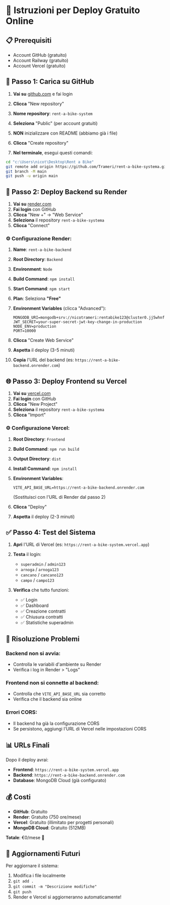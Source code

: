 # 🚀 Istruzioni per Deploy Gratuito Online

## 📋 Prerequisiti
- Account GitHub (gratuito)
- Account Railway (gratuito)
- Account Vercel (gratuito)

## 🔄 Passo 1: Carica su GitHub

1. **Vai su** [github.com](https://github.com) e fai login
2. **Clicca** "New repository"
3. **Nome repository**: `rent-a-bike-system`
4. **Seleziona** "Public" (per account gratuiti)
5. **NON** inizializzare con README (abbiamo già i file)
6. **Clicca** "Create repository"

7. **Nel terminale**, esegui questi comandi:
```bash
cd "c:\Users\nicot\Desktop\Rent a Bike"
git remote add origin https://github.com/Trameri/rent-a-bike-systema.git
git branch -M main
git push -u origin main
```

## 🎨 Passo 2: Deploy Backend su Render

1. **Vai su** [render.com](https://render.com)
2. **Fai login** con GitHub
3. **Clicca** "New +" → "Web Service"
4. **Seleziona** il repository `rent-a-bike-systema`
5. **Clicca** "Connect"

### ⚙️ Configurazione Render:

1. **Name**: `rent-a-bike-backend`
2. **Root Directory**: `Backend`
3. **Environment**: `Node`
4. **Build Command**: `npm install`
5. **Start Command**: `npm start`
6. **Plan**: Seleziona **"Free"**

7. **Environment Variables** (clicca "Advanced"):
   ```
   MONGODB_URI=mongodb+srv://nicotrameri:rentabike123@cluster0.jj5whnf.mongodb.net/rentabike
   JWT_SECRET=your-super-secret-jwt-key-change-in-production
   NODE_ENV=production
   PORT=10000
   ```

8. **Clicca** "Create Web Service"
9. **Aspetta** il deploy (3-5 minuti)
10. **Copia** l'URL del backend (es: `https://rent-a-bike-backend.onrender.com`)

## 🌐 Passo 3: Deploy Frontend su Vercel

1. **Vai su** [vercel.com](https://vercel.com)
2. **Fai login** con GitHub
3. **Clicca** "New Project"
4. **Seleziona** il repository `rent-a-bike-systema`
5. **Clicca** "Import"

### ⚙️ Configurazione Vercel:

1. **Root Directory**: `Frontend`
2. **Build Command**: `npm run build`
3. **Output Directory**: `dist`
4. **Install Command**: `npm install`

5. **Environment Variables**:
   ```
   VITE_API_BASE_URL=https://rent-a-bike-backend.onrender.com
   ```
   (Sostituisci con l'URL di Render dal passo 2)

6. **Clicca** "Deploy"
7. **Aspetta** il deploy (2-3 minuti)

## ✅ Passo 4: Test del Sistema

1. **Apri** l'URL di Vercel (es: `https://rent-a-bike-system.vercel.app`)
2. **Testa** il login:
   - `superadmin` / `admin123`
   - `arnoga` / `arnoga123`
   - `cancano` / `cancano123`
   - `campo` / `campo123`

3. **Verifica** che tutto funzioni:
   - ✅ Login
   - ✅ Dashboard
   - ✅ Creazione contratti
   - ✅ Chiusura contratti
   - ✅ Statistiche superadmin

## 🔧 Risoluzione Problemi

### Backend non si avvia:
- Controlla le variabili d'ambiente su Render
- Verifica i log in Render > "Logs"

### Frontend non si connette al backend:
- Controlla che `VITE_API_BASE_URL` sia corretto
- Verifica che il backend sia online

### Errori CORS:
- Il backend ha già la configurazione CORS
- Se persistono, aggiungi l'URL di Vercel nelle impostazioni CORS

## 📊 URLs Finali

Dopo il deploy avrai:
- **Frontend**: `https://rent-a-bike-system.vercel.app`
- **Backend**: `https://rent-a-bike-backend.onrender.com`
- **Database**: MongoDB Cloud (già configurato)

## 💰 Costi

- **GitHub**: Gratuito
- **Render**: Gratuito (750 ore/mese)
- **Vercel**: Gratuito (illimitato per progetti personali)
- **MongoDB Cloud**: Gratuito (512MB)

**Totale**: €0/mese 🎉

## 🔄 Aggiornamenti Futuri

Per aggiornare il sistema:
1. Modifica i file localmente
2. `git add .`
3. `git commit -m "Descrizione modifiche"`
4. `git push`
5. Render e Vercel si aggiorneranno automaticamente!
